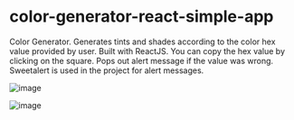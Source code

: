 # color-generator-react-simple-app
Color Generator. Generates tints and shades according to the color hex value provided by user. Built with ReactJS. You can copy the hex value by clicking on the square.
Pops out alert message if the value was wrong. Sweetalert is used in the project for alert messages.

![image](https://user-images.githubusercontent.com/42185328/115354924-d5586700-a1c2-11eb-89a1-875aaf107f36.png)

![image](https://user-images.githubusercontent.com/42185328/115355496-662f4280-a1c3-11eb-86ab-0b4975ec8a39.png)



